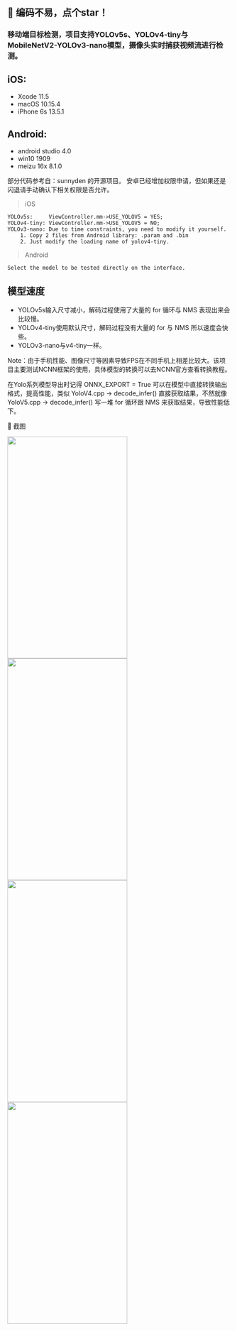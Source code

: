 ## :rocket: 编码不易，点个star！ ##

### 移动端目标检测，项目支持YOLOv5s、YOLOv4-tiny与MobileNetV2-YOLOv3-nano模型，摄像头实时捕获视频流进行检测。

## iOS:
- Xcode 11.5
- macOS 10.15.4
- iPhone 6s 13.5.1

## Android:
- android studio 4.0
- win10 1909
- meizu 16x 8.1.0

部分代码参考自：sunnyden 的开源项目。
安卓已经增加权限申请，但如果还是闪退请手动确认下相关权限是否允许。

> iOS
```code
YOLOv5s:     ViewController.mm->USE_YOLOV5 = YES;
YOLOv4-tiny: ViewController.mm->USE_YOLOV5 = NO;
YOLOv3-nano: Due to time constraints, you need to modify it yourself.
    1. Copy 2 files from Android library: .param and .bin
    2. Just modify the loading name of yolov4-tiny.
```
> Android
```
Select the model to be tested directly on the interface.
```
## 模型速度
* YOLOv5s输入尺寸减小，解码过程使用了大量的 for 循环与 NMS 表现出来会比较慢。
* YOLOv4-tiny使用默认尺寸，解码过程没有大量的 for 与 NMS 所以速度会快些。
* YOLOv3-nano与v4-tiny一样。

Note：由于手机性能、图像尺寸等因素导致FPS在不同手机上相差比较大。该项目主要测试NCNN框架的使用，具体模型的转换可以去NCNN官方查看转换教程。


在Yolo系列模型导出时记得 ONNX_EXPORT = True 可以在模型中直接转换输出格式，提高性能，类似 YoloV4.cpp -> decode_infer() 直接获取结果，不然就像 YoloV5.cpp -> decode_infer() 写一堆 for 循环跟 NMS 来获取结果，导致性能低下。

:art: 截图<br/>
<div>
<img width="270" height="500" src="https://github.com/WZTENG/YOLOv5_NCNN/blob/master/Screenshots/Android_Meizu16x_mobilenetv2_yolov3_nano.jpg"/>
<img width="270" height="500" src="https://github.com/WZTENG/YOLOv5_NCNN/blob/master/Screenshots/Android_Meizu16x_yolov4_tiny.jpg"/>
<img width="270" height="500" src="https://github.com/WZTENG/YOLOv5_NCNN/blob/master/Screenshots/Android_Meizu16x_yolov5s.jpg"/>
</div>
<div>
<img width="270" height="500" src="https://github.com/WZTENG/YOLOv5_NCNN/blob/master/Screenshots/iOS_iPhone6s_yolov4_tiny.jpg"/>
<div/>

